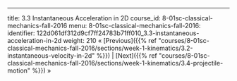 ---
title: 3.3 Instantaneous Acceleration in 2D
course_id: 8-01sc-classical-mechanics-fall-2016
menu:
  8-01sc-classical-mechanics-fall-2016:
    identifier: 122d061df312d9cf7ff24783b71ff010_3.3-instantaneous-acceleration-in-2d
    weight: 210
« [Previous]({{% ref "courses/8-01sc-classical-mechanics-fall-2016/sections/week-1-kinematics/3.2-instantaneous-velocity-in-2d" %}}) | [Next]({{% ref "courses/8-01sc-classical-mechanics-fall-2016/sections/week-1-kinematics/3.4-projectile-motion" %}}) »